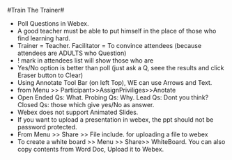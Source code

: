 #Train The Trainer#

* Poll Questions in Webex.
* A good teacher must be able to put himself in the place of those who find learning hard. 
* Trainer = Teacher. Facilitator = To convince attendees (because attendees are ADULTS who Question)
* ! mark in attendees list will show those who are 
* Yes/No option is better than poll (just ask a Q, seee the results and click Eraser button to Clear)
* Using Annotate Tool Bar (on left Top), WE can use Arrows and Text.
* from Menu >> Participant>>AssignPriviliges>>Anotate
* Open Ended Qs: What. Probing Qs: Why. Lead Qs: Dont you think? Closed Qs: those which give yes/No as answer.
* Webex does not support Animated Slides. 
* If you want to upload a presentation in webex, the ppt should not be password protected.
* From Menu >> Share >> File include. for uploading a file to webex
* To create a white board >> Menu >> Share>> WhiteBoard. You can also copy contents from Word Doc, Upload it to Webex.

